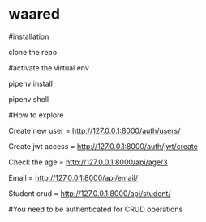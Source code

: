 # waared
#installation

clone the repo

#activate the virtual env

pipenv install

pipenv shell

#How to explore

Create new user = http://127.0.0.1:8000/auth/users/

Create jwt access = http://127.0.0.1:8000/auth/jwt/create

Check the age = http://127.0.0.1:8000/api/age/3

Email = http://127.0.0.1:8000/api/email/

Student crud = http://127.0.0.1:8000/api/student/

#You need to be authenticated for CRUD operations
